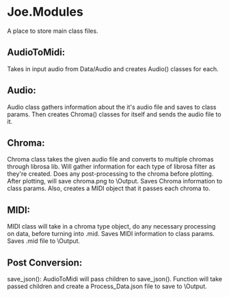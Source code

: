 # Joe.Modules

A place to store main class files.

## AudioToMidi:

Takes in input audio from Data/Audio and creates Audio() classes for each.

## Audio:

Audio class gathers information about the it's audio file and saves to class params. Then creates Chroma() classes for itself and sends the audio file to it.

## Chroma:

Chroma class takes the given audio file and converts to multiple chromas through librosa lib. Will gather information for each type of librosa filter as they're created. Does any post-processing to the chroma before plotting. After plotting, will save chroma.png to \Output. Saves Chroma information to class params. Also, creates a MIDI object that it passes each chroma to.

## MIDI:

MIDI class will take in a chroma type object, do any necessary processing on data, before turning into .mid. Saves MIDI information to class params. Saves .mid file to \Output.

## Post Conversion:

save_json(): AudioToMidi will pass children to save_json(). Function will take passed children and create a Process_Data.json file to save to \Output.
